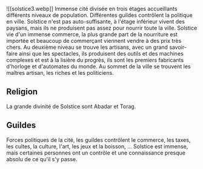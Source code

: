 
![[solstice3.webp]]
Immense cité divisée en trois étages accueillants différents niveaux de population. Différentes guildes contrôlent la politique en ville. Solstice n'est pas auto-suffisante, à l'étage inférieur vivent des paysans, mais ils ne produisent pas assez pour nourrir toute la ville. Solstice vie d'un immense commerce, la plus grande part de la nourriture est importée et beaucoup de commerçant viennent vendre à des prix très chers. Au deuxième niveau se trouve les artisans, avec un grand savoir-faire ainsi que les spectacles, ils produisent des outils et des machines complexes et est à la lisière du progrès, ils sont les premiers fabricants d'horloge et d'automates du monde. Au sommet de la ville se trouvent les maîtres artisan, les riches et les politiciens.

## Religion
La grande divinité de Solstice sont Abadar et Torag. 


## Guildes
Forces politiques de la cité, les guildes contrôlent le commerce, les taxes, les cultes, la culture, l'art, les jeux et la boisson, ... Solstice est immense, mais certaines personnes ont un contrôle et une connaissance presque absolu de ce qu'il s'y passe.

